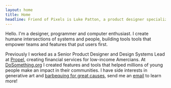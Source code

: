 ```yaml
---
layout: home
title: Home
headline: Friend of Pixels is Luke Patton, a product designer specializing in design systems.
---
```


Hello. I'm a designer, programmer and computer enthusiast. I create humane intersections of systems and people, building tools tools that empower teams and features that put users first.

Previously I worked as a Senior Product Designer and Design Systems Lead at [Propel](https://www.joinpropel.com/), creating financial services for low-income Amercians. At [DoSomething.org](https://www.dosomething.org/us/about) I created features and tools that helped millions of young people make an impact in their communities. I have side interests in generative art and [barbequing for great causes](https://www.tikkunbbq.com/), send me an [email](mailto:lkpttn@gmail.coms?subject=Howdy) to learn more!
